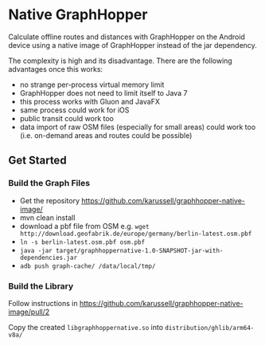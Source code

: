 # Native GraphHopper

Calculate offline routes and distances with GraphHopper on the Android
device using a native image of GraphHopper instead of the jar dependency.

The complexity is high and its disadvantage. There are the following
advantages once this works:

 * no strange per-process virtual memory limit
 * GraphHopper does not need to limit itself to Java 7
 * this process works with Gluon and JavaFX
 * same process could work for iOS
 * public transit could work too
 * data import of raw OSM files (especially for small areas) could work too (i.e. on-demand areas and routes could be possible)

## Get Started

### Build the Graph Files

 * Get the repository https://github.com/karussell/graphhopper-native-image/
 * mvn clean install
 * download a pbf file from OSM e.g. `wget http://download.geofabrik.de/europe/germany/berlin-latest.osm.pbf`
 * `ln -s berlin-latest.osm.pbf osm.pbf`
 * `java -jar target/graphhoppernative-1.0-SNAPSHOT-jar-with-dependencies.jar`
 * `adb push graph-cache/ /data/local/tmp/`

### Build the Library

Follow instructions in https://github.com/karussell/graphhopper-native-image/pull/2

Copy the created `libgraphhoppernative.so` into `distribution/ghlib/arm64-v8a/`
